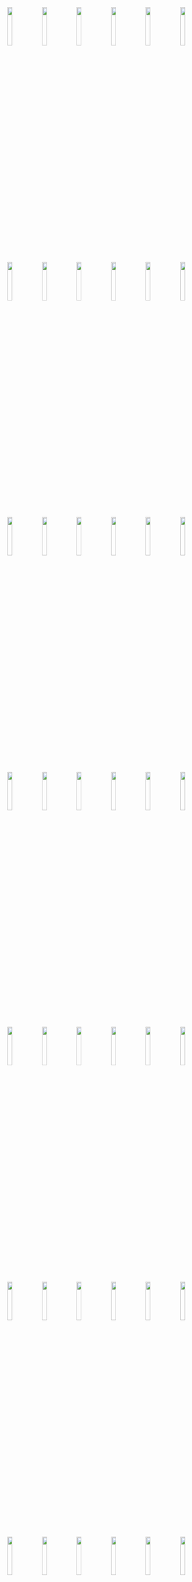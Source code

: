 <img src="https://github.com/Blatke/Standard-Shader-for-ME/blob/main/Tutorial/img/00-00-01.jpg" height="15%" />

<img src="https://github.com/Blatke/Standard-Shader-for-ME/blob/main/Tutorial/img/00-00-02.jpg" height="15%" />

<img src="https://github.com/Blatke/Standard-Shader-for-ME/blob/main/Tutorial/img/00-00-03.jpg" height="15%" />

<img src="https://github.com/Blatke/Standard-Shader-for-ME/blob/main/Tutorial/img/00-01.jpg" height="15%" />

<img src="https://github.com/Blatke/Standard-Shader-for-ME/blob/main/Tutorial/img/01-01.jpg" height="15%" />

<img src="https://github.com/Blatke/Standard-Shader-for-ME/blob/main/Tutorial/img/01-02.jpg" height="15%" />

<img src="https://github.com/Blatke/Standard-Shader-for-ME/blob/main/Tutorial/img/01-03.jpg" height="15%" />

<img src="https://github.com/Blatke/Standard-Shader-for-ME/blob/main/Tutorial/img/01-04.jpg" height="15%" />

<img src="https://github.com/Blatke/Standard-Shader-for-ME/blob/main/Tutorial/img/01-05.jpg" height="15%" />

<img src="https://github.com/Blatke/Standard-Shader-for-ME/blob/main/Tutorial/img/01-06.jpg" height="15%" />

<img src="https://github.com/Blatke/Standard-Shader-for-ME/blob/main/Tutorial/img/01-07.jpg" height="15%" />

<img src="https://github.com/Blatke/Standard-Shader-for-ME/blob/main/Tutorial/img/01-08.jpg" height="15%" />

<img src="https://github.com/Blatke/Standard-Shader-for-ME/blob/main/Tutorial/img/01-09.jpg" height="15%" />

<img src="https://github.com/Blatke/Standard-Shader-for-ME/blob/main/Tutorial/img/01-10.jpg" height="15%" />

<img src="https://github.com/Blatke/Standard-Shader-for-ME/blob/main/Tutorial/img/01-11.jpg" height="15%" />

<img src="https://github.com/Blatke/Standard-Shader-for-ME/blob/main/Tutorial/img/01-12.jpg" height="15%" />

<img src="https://github.com/Blatke/Standard-Shader-for-ME/blob/main/Tutorial/img/01-13.jpg" height="15%" />

<img src="https://github.com/Blatke/Standard-Shader-for-ME/blob/main/Tutorial/img/02-01.jpg" height="15%" />

<img src="https://github.com/Blatke/Standard-Shader-for-ME/blob/main/Tutorial/img/02-02.jpg" height="15%" />

<img src="https://github.com/Blatke/Standard-Shader-for-ME/blob/main/Tutorial/img/02-03.jpg" height="15%" />

<img src="https://github.com/Blatke/Standard-Shader-for-ME/blob/main/Tutorial/img/02-04.jpg" height="15%" />

<img src="https://github.com/Blatke/Standard-Shader-for-ME/blob/main/Tutorial/img/02-05.jpg" height="15%" />

<img src="https://github.com/Blatke/Standard-Shader-for-ME/blob/main/Tutorial/img/02-06.jpg" height="15%" />

<img src="https://github.com/Blatke/Standard-Shader-for-ME/blob/main/Tutorial/img/02-07.jpg" height="15%" />

<img src="https://github.com/Blatke/Standard-Shader-for-ME/blob/main/Tutorial/img/02-08.jpg" height="15%" />

<img src="https://github.com/Blatke/Standard-Shader-for-ME/blob/main/Tutorial/img/02-09.jpg" height="15%" />

<img src="https://github.com/Blatke/Standard-Shader-for-ME/blob/main/Tutorial/img/02-10.jpg" height="15%" />

<img src="https://github.com/Blatke/Standard-Shader-for-ME/blob/main/Tutorial/img/03-01.jpg" height="15%" />

<img src="https://github.com/Blatke/Standard-Shader-for-ME/blob/main/Tutorial/img/03-02.jpg" height="15%" />

<img src="https://github.com/Blatke/Standard-Shader-for-ME/blob/main/Tutorial/img/03-03.jpg" height="15%" />

<img src="https://github.com/Blatke/Standard-Shader-for-ME/blob/main/Tutorial/img/03-04.jpg" height="15%" />

<img src="https://github.com/Blatke/Standard-Shader-for-ME/blob/main/Tutorial/img/03-05.jpg" height="15%" />

<img src="https://github.com/Blatke/Standard-Shader-for-ME/blob/main/Tutorial/img/03-06.jpg" height="15%" />

<img src="https://github.com/Blatke/Standard-Shader-for-ME/blob/main/Tutorial/img/03-07.jpg" height="15%" />

<img src="https://github.com/Blatke/Standard-Shader-for-ME/blob/main/Tutorial/img/03-08.jpg" height="15%" />

<img src="https://github.com/Blatke/Standard-Shader-for-ME/blob/main/Tutorial/img/03-09.jpg" height="15%" />

<img src="https://github.com/Blatke/Standard-Shader-for-ME/blob/main/Tutorial/img/03-10.jpg" height="15%" />

<img src="https://github.com/Blatke/Standard-Shader-for-ME/blob/main/Tutorial/img/03-11.jpg" height="15%" />

<img src="https://github.com/Blatke/Standard-Shader-for-ME/blob/main/Tutorial/img/04-00.jpg" height="15%" />

<img src="https://github.com/Blatke/Standard-Shader-for-ME/blob/main/Tutorial/img/04-01.jpg" height="15%" />

<img src="https://github.com/Blatke/Standard-Shader-for-ME/blob/main/Tutorial/img/04-02.jpg" height="15%" />

<img src="https://github.com/Blatke/Standard-Shader-for-ME/blob/main/Tutorial/img/04-03.jpg" height="15%" />

<img src="https://github.com/Blatke/Standard-Shader-for-ME/blob/main/Tutorial/img/04-04.jpg" height="15%" />

<img src="https://github.com/Blatke/Standard-Shader-for-ME/blob/main/Tutorial/img/04-05.jpg" height="15%" />

<img src="https://github.com/Blatke/Standard-Shader-for-ME/blob/main/Tutorial/img/04-06.jpg" height="15%" />

<img src="https://github.com/Blatke/Standard-Shader-for-ME/blob/main/Tutorial/img/04-07.jpg" height="15%" />

<img src="https://github.com/Blatke/Standard-Shader-for-ME/blob/main/Tutorial/img/04-08.jpg" height="15%" />

<img src="https://github.com/Blatke/Standard-Shader-for-ME/blob/main/Tutorial/img/04-09.jpg" height="15%" />

<img src="https://github.com/Blatke/Standard-Shader-for-ME/blob/main/Tutorial/img/05-01.jpg" height="15%" />

<img src="https://github.com/Blatke/Standard-Shader-for-ME/blob/main/Tutorial/img/05-02.jpg" height="15%" />

<img src="https://github.com/Blatke/Standard-Shader-for-ME/blob/main/Tutorial/img/05-03.jpg" height="15%" />

<img src="https://github.com/Blatke/Standard-Shader-for-ME/blob/main/Tutorial/img/05-04.jpg" height="15%" />

<img src="https://github.com/Blatke/Standard-Shader-for-ME/blob/main/Tutorial/img/05-05.jpg" height="15%" />

<img src="https://github.com/Blatke/Standard-Shader-for-ME/blob/main/Tutorial/img/05-06.jpg" height="15%" />

<img src="https://github.com/Blatke/Standard-Shader-for-ME/blob/main/Tutorial/img/05-07.jpg" height="15%" />

<img src="https://github.com/Blatke/Standard-Shader-for-ME/blob/main/Tutorial/img/05-08.jpg" height="15%" />

<img src="https://github.com/Blatke/Standard-Shader-for-ME/blob/main/Tutorial/img/05-09.jpg" height="15%" />

<img src="https://github.com/Blatke/Standard-Shader-for-ME/blob/main/Tutorial/img/05-10.jpg" height="15%" />

<img src="https://github.com/Blatke/Standard-Shader-for-ME/blob/main/Tutorial/img/05-11.jpg" height="15%" />

<img src="https://github.com/Blatke/Standard-Shader-for-ME/blob/main/Tutorial/img/06-01.jpg" height="15%" />

<img src="https://github.com/Blatke/Standard-Shader-for-ME/blob/main/Tutorial/img/06-02.jpg" height="15%" />

<img src="https://github.com/Blatke/Standard-Shader-for-ME/blob/main/Tutorial/img/06-03.jpg" height="15%" />

<img src="https://github.com/Blatke/Standard-Shader-for-ME/blob/main/Tutorial/img/06-04.jpg" height="15%" />

<img src="https://github.com/Blatke/Standard-Shader-for-ME/blob/main/Tutorial/img/06-05.jpg" height="15%" />

<img src="https://github.com/Blatke/Standard-Shader-for-ME/blob/main/Tutorial/img/06-06.jpg" height="15%" />

<img src="https://github.com/Blatke/Standard-Shader-for-ME/blob/main/Tutorial/img/06-07.jpg" height="15%" />

<img src="https://github.com/Blatke/Standard-Shader-for-ME/blob/main/Tutorial/img/06-08.jpg" height="15%" />

<img src="https://github.com/Blatke/Standard-Shader-for-ME/blob/main/Tutorial/img/06-09.jpg" height="15%" />

<img src="https://github.com/Blatke/Standard-Shader-for-ME/blob/main/Tutorial/img/06-10.jpg" height="15%" />

<img src="https://github.com/Blatke/Standard-Shader-for-ME/blob/main/Tutorial/img/06-11.jpg" height="15%" />

<img src="https://github.com/Blatke/Standard-Shader-for-ME/blob/main/Tutorial/img/06-12.jpg" height="15%" />

<img src="https://github.com/Blatke/Standard-Shader-for-ME/blob/main/Tutorial/img/06-13.jpg" height="15%" />

<img src="https://github.com/Blatke/Standard-Shader-for-ME/blob/main/Tutorial/img/06-14.jpg" height="15%" />

<img src="https://github.com/Blatke/Standard-Shader-for-ME/blob/main/Tutorial/img/06-15.jpg" height="15%" />

<img src="https://github.com/Blatke/Standard-Shader-for-ME/blob/main/Tutorial/img/06-16.jpg" height="15%" />

<img src="https://github.com/Blatke/Standard-Shader-for-ME/blob/main/Tutorial/img/06-17.jpg" height="15%" />

<img src="https://github.com/Blatke/Standard-Shader-for-ME/blob/main/Tutorial/img/06-18.jpg" height="15%" />

<img src="https://github.com/Blatke/Standard-Shader-for-ME/blob/main/Tutorial/img/07-01.jpg" height="15%" />

<img src="https://github.com/Blatke/Standard-Shader-for-ME/blob/main/Tutorial/img/07-02.jpg" height="15%" />

<img src="https://github.com/Blatke/Standard-Shader-for-ME/blob/main/Tutorial/img/07-03.jpg" height="15%" />

<img src="https://github.com/Blatke/Standard-Shader-for-ME/blob/main/Tutorial/img/07-04.jpg" height="15%" />

<img src="https://github.com/Blatke/Standard-Shader-for-ME/blob/main/Tutorial/img/07-05.jpg" height="15%" />

<img src="https://github.com/Blatke/Standard-Shader-for-ME/blob/main/Tutorial/img/07-06.jpg" height="15%" />

<img src="https://github.com/Blatke/Standard-Shader-for-ME/blob/main/Tutorial/img/07-07.jpg" height="15%" />

<img src="https://github.com/Blatke/Standard-Shader-for-ME/blob/main/Tutorial/img/07-08.jpg" height="15%" />

<img src="https://github.com/Blatke/Standard-Shader-for-ME/blob/main/Tutorial/img/07-09.jpg" height="15%" />

<img src="https://github.com/Blatke/Standard-Shader-for-ME/blob/main/Tutorial/img/07-10.jpg" height="15%" />

<img src="https://github.com/Blatke/Standard-Shader-for-ME/blob/main/Tutorial/img/07-11.jpg" height="15%" />

<img src="https://github.com/Blatke/Standard-Shader-for-ME/blob/main/Tutorial/img/07-12.jpg" height="15%" />

<img src="https://github.com/Blatke/Standard-Shader-for-ME/blob/main/Tutorial/img/07-13.jpg" height="15%" />